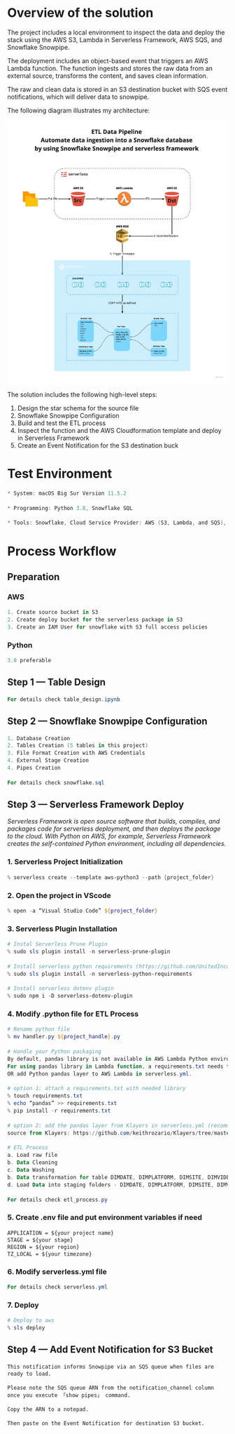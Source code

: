 # Overview of the solution
The project includes a local environment to inspect the data and deploy the stack using the AWS S3, Lambda in Serverless Framework, AWS SQS, and Snowflake Snowpipe. 

The deployment includes an object-based event that triggers an AWS Lambda function. The function ingests and stores the raw data from an external source, transforms the content, and saves clean information. 

The raw and clean data is stored in an S3 destination bucket with SQS event notifications, which will deliver data to snowpipe.

The following diagram illustrates my architecture:

![alt text](https://github.com/miaaaalu/AWS-Lambda-to-Snowflake-Data-Cloud-ETL-Integration-with-Serverless/blob/master/ETL_Pipeline.jpg?raw=true)

The solution includes the following high-level steps:

1. Design the star schema for the source file 
2. Snowflake Snowpipe Configuration
3. Build and test the ETL process
2. Inspect the function and the AWS Cloudformation template and deploy in Serverless Framework
5. Create an Event Notification for the S3 destination buck

# Test Environment 
```powershell
* System: macOS Big Sur Version 11.5.2

* Programming: Python 3.8, Snowflake SQL

* Tools: Snowflake, Cloud Service Provider: AWS (S3, Lambda, and SQS), Serverless Framework
```

# Process Workflow 
## Preparation
### AWS
```powershell
1. Create source bucket in S3
2. Create deploy bucket for the serverless package in S3 
3. Create an IAM User for snowflake with S3 full access policies
```
### Python 
```powershell
3.8 preferable
```
## Step 1 — Table Design 
```powershell
For details check table_design.ipynb
```

## Step 2 — Snowflake Snowpipe Configuration
```powershell
1. Database Creation
2. Tables Creation (5 tables in this project)
3. File Format Creation with AWS Credentials
4. External Stage Creation
4. Pipes Creation 

For details check snowflake.sql
```

## Step 3 — Serverless Framework Deploy

*Serverless Framework is open source software that builds, compiles, and packages code for serverless deployment, and then deploys the package to the cloud. With Python on AWS, for example, Serverless Framework creates the self-contained Python environment, including all dependencies.*

### 1. Serverless Project Initialization
```powershell
% serverless create --template aws-python3 --path {project_folder}
```

### 2. Open the project in VScode
```powershell
% open -a “Visual Studio Code” ${project_folder}
```

### 3. Serverless Plugin Installation
```powershell
# Instal Serverless Prune Plugin 
% sudo sls plugin install -n serverless-prune-plugin

# Install serverless python requirements (https://github.com/UnitedIncome/serverless-python-requirements)
% sudo sls plugin install -n serverless-python-requirements

# Install serverless dotenv plugin
% sudo npm i -D serverless-dotenv-plugin
```
### 4. Modify .python file for ETL Process
```powershell
# Rename python file
% mv handler.py ${project_handle}.py

# Handle your Python packaging
By default, pandas library is not available in AWS Lambda Python environments. 
For using pandas library in Lambda function, a requirements.txt needs to be attached.
OR add Python pandas layer to AWS Lambda in serverless.yml.

# option 1: attach a requirements.txt with needed library
% touch requirements.txt
% echo “pandas” >> requirements.txt
% pip install -r requirements.txt

# option 2: add the pandas layer from Klayers in serverless.yml (recommend)
source from Klayers: https://github.com/keithrozario/Klayers/tree/master/deployments/python3.8/arns 

# ETL Process
a. Load raw file 
b. Data Cleaning
c. Data Washing
b. Data transformation for table DIMDATE, DIMPLATFORM, DIMSITE, DIMVIDEO, and FACTTABLE
d. Load Data into staging folders - DIMDATE, DIMPLATFORM, DIMSITE, DIMVIDEO, and FACTTABLE

For details check etl_process.py
```
### 5. Create .env file and put environment variables if need
```env
APPLICATION = ${your project name}
STAGE = ${your stage}
REGION = ${your region}
TZ_LOCAL = ${your timezone}
```
### 6. Modify serverless.yml file
```Powershell
For details check serverless.yml
```

### 7. Deploy
```Powershell
# Deploy to aws 
% sls deploy
```

## Step 4 — Add Event Notification for S3 Bucket

```
This notification informs Snowpipe via an SQS queue when files are ready to load.

Please note the SQS queue ARN from the notification_channel column once you execute 「show pipes」 command. 

Copy the ARN to a notepad.

Then paste on the Event Notification for destination S3 bucket.
```